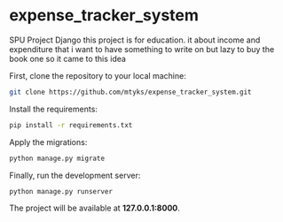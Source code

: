 # expense_tracker_system
SPU Project Django this project is for education. 
it about income and expenditure that i want to have something to write on 
but lazy to buy the book one so it came to this idea
 
First, clone the repository to your local machine:

```bash
git clone https://github.com/mtyks/expense_tracker_system.git
```

Install the requirements:

```bash
pip install -r requirements.txt
```

Apply the migrations:

```bash
python manage.py migrate
```

Finally, run the development server:

```bash
python manage.py runserver
```

The project will be available at **127.0.0.1:8000**.
